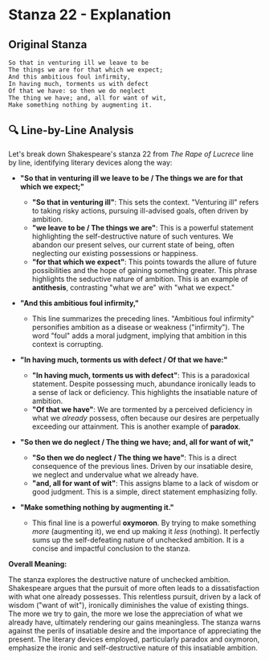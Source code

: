 # Stanza 22 - Explanation

## Original Stanza
```
So that in venturing ill we leave to be
The things we are for that which we expect;
And this ambitious foul infirmity,
In having much, torments us with defect
Of that we have: so then we do neglect
The thing we have; and, all for want of wit,
Make something nothing by augmenting it.
```

## 🔍 Line-by-Line Analysis
Let's break down Shakespeare's stanza 22 from *The Rape of Lucrece* line by line, identifying literary devices along the way:


* **"So that in venturing ill we leave to be / The things we are for that which we expect;"**

    * **"So that in venturing ill"**: This sets the context.  "Venturing ill" refers to taking risky actions, pursuing ill-advised goals, often driven by ambition.
    * **"we leave to be / The things we are"**:  This is a powerful statement highlighting the self-destructive nature of such ventures. We abandon our present selves, our current state of being, often neglecting our existing possessions or happiness.
    * **"for that which we expect"**: This points towards the allure of future possibilities and the hope of gaining something greater. This phrase highlights the seductive nature of ambition.  This is an example of **antithesis**, contrasting "what we are" with "what we expect."


* **"And this ambitious foul infirmity,"**

    * This line summarizes the preceding lines.  "Ambitious foul infirmity" personifies ambition as a disease or weakness ("infirmity").  The word "foul" adds a moral judgment, implying that ambition in this context is corrupting.


* **"In having much, torments us with defect / Of that we have:"**

    * **"In having much, torments us with defect"**: This is a paradoxical statement.  Despite possessing much, abundance ironically leads to a sense of lack or deficiency. This highlights the insatiable nature of ambition.
    * **"Of that we have"**:  We are tormented by a perceived deficiency in what we *already* possess, often because our desires are perpetually exceeding our attainment.  This is another example of **paradox**.


* **"So then we do neglect / The thing we have; and, all for want of wit,"**

    * **"So then we do neglect / The thing we have"**: This is a direct consequence of the previous lines. Driven by our insatiable desire, we neglect and undervalue what we already have.
    * **"and, all for want of wit"**: This assigns blame to a lack of wisdom or good judgment.  This is a simple, direct statement emphasizing folly.


* **"Make something nothing by augmenting it."**

    * This final line is a powerful **oxymoron**.  By trying to make something *more* (augmenting it), we end up making it *less* (nothing).  It perfectly sums up the self-defeating nature of unchecked ambition.  It is a concise and impactful conclusion to the stanza.


**Overall Meaning:**

The stanza explores the destructive nature of unchecked ambition.  Shakespeare argues that the pursuit of more often leads to a dissatisfaction with what one already possesses.  This relentless pursuit, driven by a lack of wisdom ("want of wit"), ironically diminishes the value of existing things.  The more we try to gain, the more we lose the appreciation of what we already have, ultimately rendering our gains meaningless.  The stanza warns against the perils of insatiable desire and the importance of appreciating the present.  The literary devices employed, particularly paradox and oxymoron, emphasize the ironic and self-destructive nature of this insatiable ambition.
